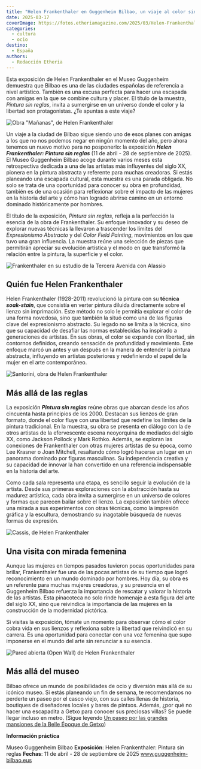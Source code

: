 ```yaml
---
title: "Helen Frankenthaler en Guggenheim Bilbao, un viaje al color sin reglas"
date: 2025-03-17
coverImage: https://fotos.etheriamagazine.com/2025/03/Helen-Frankenthaler-Cassis.jpg
categories: 
  - cultura
  - ocio
destino: 
  - España
authors: 
  - Redacción Etheria
---
```


Esta exposición de Helen Frankenthaler en el Museo Guggenheim demuestra que Bilbao es 
una de las ciudades españolas de referencia a nivel artístico. También es una excusa 
perfecta para hacer una escapada con amigas en la que se combine cultura y placer. El 
título de la muestra, _Pintura sin reglas_, invita a sumergirse en un universo donde el 
color y la libertad son protagonistas. ¿Te apuntas a este viaje? 

![Obra "Mañanas", de Helen Frankenthaler](https://fotos.etheriamagazine.com/2025/03/Helen-Frankenthaler-Mornings.jpg "Mañanas (Mornings). © 2025 Helen Frankenthaler Foundation, Inc./Artists Rights Society (ARS), New York / VEGAP © Rob McKeever, Gagosian")

Un viaje a la ciudad de Bilbao sigue siendo uno de esos planes con amigas a los que no 
nos podemos negar en ningún momento del año, pero ahora tenemos un nuevo motivo para no 
posponerlo: la exposición **_Helen Frankenthaler: Pintura sin reglas_** (11 de abril - 
28 de septiembre de 2025). El Museo Guggenheim Bilbao acoge durante varios meses esta 
retrospectiva dedicada a una de las artistas más influyentes del siglo XX, pionera en la 
pintura abstracta y referente para muchas creadoras. Si estás planeando una escapada 
cultural, esta muestra es una parada obligada. No solo se trata de una oportunidad para 
conocer su obra en profundidad, también es de una ocasión para reflexionar sobre el 
impacto de las mujeres en la historia del arte y cómo han logrado abrirse camino en un 
entorno dominado históricamente por hombres. 

El título de la exposición, _Pintura sin reglas_, refleja a la perfección la esencia de 
la obra de Frankenthaler. Su enfoque innovador y su deseo de explorar nuevas técnicas la 
llevaron a trascender los límites del _Expresionismo Abstracto_ y del _Color Field 
Painting_, movimientos en los que tuvo una gran influencia. La muestra reúne una 
selección de piezas que permitirán apreciar su evolución artística y el modo en que 
transformó la relación entre la pintura, la superficie y el color. 

![Frankenthaler en su estudio de la Tercera Avenida con Alassio](https://fotos.etheriamagazine.com/2025/03/retrato-Helen-Frankenthaler.jpg "Frankenthaler en su estudio de la Tercera Avenida con Alassio, Nueva York, 1960. Helen Frankenthaler Foundation Archives, Nueva York. © Walter Silver")

## Quién fue Helen Frankenthaler

Helen Frankenthaler (1928-2011) revolucionó la pintura con su **técnica** 
_**soak-stain**_, que consistía en verter pintura diluida directamente sobre el lienzo 
sin imprimación. Este método no solo le permitía explorar el color de una forma 
novedosa, sino que también la situó como una de las figuras clave del expresionismo 
abstracto. Su legado no se limita a la técnica, sino que su capacidad de desafiar las 
normas establecidas ha inspirado a generaciones de artistas. En sus obras, el color se 
expande con libertad, sin contornos definidos, creando sensación de profundidad y 
movimiento. Este enfoque marcó un antes y un después en la manera de entender la pintura 
abstracta, influyendo en artistas posteriores y redefiniendo el papel de la mujer en el 
arte contemporáneo. 

![Santorini, obra de Helen Frankenthaler](https://fotos.etheriamagazine.com/2025/03/Helen-Frankenthaler-Santorini.jpg "Santorini, 1966. © Barbara Neff Smith and Solomon Byron Smith Purchase Fund.")

## Más allá de las reglas

La exposición _**Pintura sin reglas**_ reúne obras que abarcan desde los años cincuenta 
hasta principios de los 2000. Destacan sus lienzos de gran formato, donde el color fluye 
con una libertad que redefine los límites de la pintura tradicional. En la muestra, su 
obra se presenta en diálogo con la de otros artistas de la efervescente escena 
neoyorquina de mediados del siglo XX, como Jackson Pollock y Mark Rothko. Además, se 
exploran las conexiones de Frankenthaler con otras mujeres artistas de su época, como 
Lee Krasner o Joan Mitchell, resaltando cómo logró hacerse un lugar en un panorama 
dominado por figuras masculinas. Su independencia creativa y su capacidad de innovar la 
han convertido en una referencia indispensable en la historia del arte. 

Como cada sala representa una etapa, es sencillo seguir la evolución de la artista. 
Desde sus primeras exploraciones con la abstracción hasta su madurez artística, cada 
obra invita a sumergirse en un universo de colores y formas que parecen bailar sobre el 
lienzo. La exposición también ofrece una mirada a sus experimentos con otras técnicas, 
como la impresión gráfica y la escultura, demostrando su inagotable búsqueda de nuevas 
formas de expresión. 

![Cassis, de Helen Frankenthaler](https://fotos.etheriamagazine.com/2025/03/Helen-Frankenthaler-Cassis.jpg "Cassis, 1995.. © Helen Frankenthaler Foundation, Inc./Artists Rights Society (ARS), New York / VEGAP")

## Una visita con mirada femenina

Aunque las mujeres en tiempos pasados tuvieron pocas oportunidades para brillar, 
Frankenthaler fue una de las pocas artistas de su tiempo que logró reconocimiento en un 
mundo dominado por hombres. Hoy día, su obra es un referente para muchas mujeres 
creadoras, y su presencia en el Guggenheim Bilbao refuerza la importancia de rescatar y 
valorar la historia de las artistas. Esta pinacoteca no solo rinde homenaje a esta 
figura del arte del siglo XX, sino que reivindica la importancia de las mujeres en la 
construcción de la modernidad pictórica. 

Si visitas la exposición, tómate un momento para observar cómo el color cobra vida en 
sus lienzos y reflexiona sobre la libertad que reivindicó en su carrera. Es una 
oportunidad para conectar con una voz femenina que supo imponerse en el mundo del arte 
sin renunciar a su esencia. 

![Pared abierta (Open Wall) de Helen Frankenthaler](https://fotos.etheriamagazine.com/2025/03/Helen-Frankenthaler-OpenWall.jpg "Pared abierta (Open Wall), 1953. © Helen Frankenthaler Foundation")

## Más allá del museo

Bilbao ofrece un mundo de posibilidades de ocio y diversión más allá de su icónico 
museo. Si estás planeando un fin de semana, te recomendamos no perderte un paseo por el 
casco viejo, con sus calles llenas de historia, boutiques de diseñadores locales y bares 
de pintxos. Además, ¿por qué no hacer una escapadita a Getxo para conocer sus preciosas 
villas? Se puede llegar incluso en metro. (Sigue leyendo [Un paseo por las grandes 
mansiones de la Belle Époque de 
Getxo](https://etheriamagazine.com/2023/11/02/grandes-villas-mansiones-getxo/)) 

**Información práctica** 

Museo Guggenheim Bilbao **Exposición**: Helen Frankenthaler: Pintura sin reglas 
**Fechas**: 11 de abril - 28 de septiembre de 2025 [www.guggenheim-bilbao.eus 
](https://www.guggenheim-bilbao.eus/)
